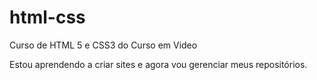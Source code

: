 # html-css
 Curso de HTML 5 e CSS3 do Curso em Video

Estou aprendendo a criar sites e agora vou gerenciar meus repositórios.

<a href="https://costa-eduardo.github.io/html-css/e">